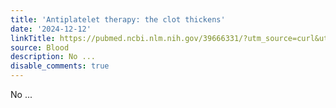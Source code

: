```yaml
---
title: 'Antiplatelet therapy: the clot thickens'
date: '2024-12-12'
linkTitle: https://pubmed.ncbi.nlm.nih.gov/39666331/?utm_source=curl&utm_medium=rss&utm_campaign=journals&utm_content=7603509&fc=None&ff=20241212174419&v=2.18.0.post9+e462414
source: Blood
description: No ...
disable_comments: true
---
```

No ...